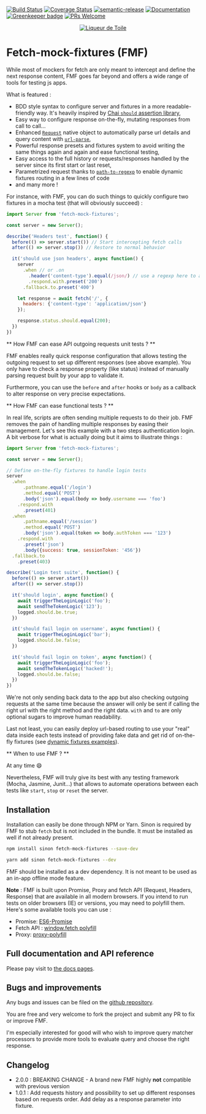 [![Build Status](https://travis-ci.org/liqueurdetoile/fetch-mock-fixtures.svg?branch=master)](https://travis-ci.org/liqueurdetoile/fetch-mock-fixtures)
[![Coverage Status](https://coveralls.io/repos/github/liqueurdetoile/fetch-mock-fixtures/badge.svg?branch=master)](https://coveralls.io/github/liqueurdetoile/fetch-mock-fixtures?branch=master)
[![semantic-release](https://img.shields.io/badge/%20%20%F0%9F%93%A6%F0%9F%9A%80-semantic--release-e10079.svg)](https://github.com/semantic-release/semantic-release)
[![Documentation](https://liqueurdetoile.github.io/fetch-mock-fixtures/badge.svg)](https://liqueurdetoile.github.io/fetch-mock-fixtures/)
[![Greenkeeper badge](https://badges.greenkeeper.io/liqueurdetoile/fetch-mock-fixtures.svg)](https://greenkeeper.io/)
[![PRs Welcome](https://img.shields.io/badge/PRs-welcome-brightgreen.svg?style=flat-square)](http://makeapullrequest.com)

<p align="center"><a href="https://liqueurdetoile.com" target="\_blank"><img src="https://hosting.liqueurdetoile.com/logo_lqdt.png" alt="Liqueur de Toile"></a></p>

# Fetch-mock-fixtures (FMF)
While most of mockers for fetch are only meant to intercept and define the next response content, FMF goes far beyond and offers a wide range of tools for testing js apps.

What is featured :
- BDD style syntax to configure server and fixtures in a more readable-friendly way. It's heavily inspired by [Chai `should` assertion library](https://www.chaijs.com/guide/styles/#should),
- Easy way to configure response on-the-fly, mutating responses from call to call...
- Enhanced [`Request`](https://developer.mozilla.org/en-US/docs/Web/API/Request) native object to automatically parse url details and query content with [`url-parse`](https://github.com/unshiftio/url-parse#readme),
- Powerful response presets and fixtures system to avoid writing the same things again and again and ease functional testing,
- Easy access to the full history or requests/responses handled by the server since its first start or last reset,
- Parametrized request thanks to [`path-to-regexp`](https://github.com/pillarjs/path-to-regexp#readme) to enable dynamic fixtures routing in a few lines of code
- and many more !

For instance, with FMF, you can do such things to quickly configure two fixtures in a mocha test (that will obviously succeed) :

```javascript
import Server from 'fetch-mock-fixtures';

const server = new Server();

describe('Headers test', function() {
  before(() => server.start()) // Start intercepting fetch calls
  after(() => server.stop()) // Restore to normal behavior

  it('should use json headers', async function() {
    server
      .when // or .on
        .header('content-type').equal(/json/) // use a regexp here to avoid writing full header
        .respond.with.preset('200')
      .fallback.to.preset('400')

    let response = await fetch('/', {
      headers: {'content-type': 'application/json'}
    });

    response.status.should.equal(200);
  })
})
```
** How FMF can ease API outgoing requests unit tests ? **

FMF enables really quick response configuration that allows testing the outgoing request to set up different responses (see above example). You only have to check a response property (like status) instead of manually parsing request built by your app to validate it.

Furthermore, you can use the `before` and `after` hooks or `body` as a callback to alter response on very precise expectations.

** How FMF can ease functional tests ? **

In real life, scripts are often sending multiple requests to do their job. FMF removes the pain of handling multiple responses by easing their management. Let's see this example with a two steps authentication login. A bit verbose for what is actually doing but it aims to illustrate things :

```javascript
import Server from 'fetch-mock-fixtures';

const server = new Server();

// Define on-the-fly fixtures to handle login tests
server
  .when
      .pathname.equal('/login')
      .method.equal('POST')
      .body('json').equal(body => body.username === 'foo')
    .respond.with
      .preset(401)
  .when
      .pathname.equal('/session')
      .method.equal('POST')
      .body('json').equal(token => body.authToken === '123')
    .respond.with
      .preset('json')
      .body({success: true, sessionToken: '456'})
  .fallback.to
    .preset(403)

describe('Login test suite', function() {
  before(() => server.start())
  after(() => server.stop())

  it('should login', async function() {
    await triggerTheLoginLogic('foo');
    await sendTheTokenLogic('123');
    logged.should.be.true;
  })

  it('should fail login on username', async function() {
    await triggerTheLoginLogic('bar');
    logged.should.be.false;
  })

  it('should fail login on token', async function() {
    await triggerTheLoginLogic('foo');
    await sendTheTokenLogic('hacked!');
    logged.should.be.false;
  })
})
```
We're not only sending back data to the app but also checking outgoing requests at the same time because the answer will only be sent if calling the right url with the right method and the right data. `with` and `to` are only optional sugars to improve human readability.

Last not least, you can easily deploy url-based routing to use your "real" data inside each tests instead of providing fake data and get rid of on-the-fly fixtures (see [dynamic fixtures examples](https://liqueurdetoile.github.io/fetch-mock-fixtures/manual/dynamic-fixtures-examples)).

** When to use FMF ? **

At any time :smile:

Nevertheless, FMF will truly give its best with any testing framework (Mocha, Jasmine, Junit...) that allows to automate operations between each tests like `start`, `stop` or `reset` the server.

## Installation

Installation can easily be done through NPM or Yarn. Sinon is required by FMF to stub `fetch` but is not included in the bundle. It must be installed as well if not already present.

```bash
npm install sinon fetch-mock-fixtures --save-dev

yarn add sinon fetch-mock-fixtures --dev
```
FMF should be installed as a dev dependency. It is not meant to be used as an in-app offline mode feature.

**Note** : FMF is built upon Promise, Proxy and fetch API (Request, Headers, Response) that are available in all modern browsers. If you intend to run tests on older browsers (IE) or versions, you may need to polyfill them. Here's some available tools you can use :
- Promise: [ES6-Promise](https://www.npmjs.com/package/es6-promise)
- Fetch API : [window.fetch polyfill](https://www.npmjs.com/package/whatwg-fetch)
- Proxy: [proxy-polyfill](https://www.npmjs.com/package/proxy-polyfill)

## Full documentation and API reference
Please pay visit to [the docs pages](https://liqueurdetoile.github.io/fetch-mock-fixtures/).

## Bugs and improvements
Any bugs and issues can be filed on the [github repository](https://github.com/liqueurdetoile/fetch-mock-fixtures/issues).

You are free and very welcome to fork the project and submit any PR to fix or improve FMF.

I'm especially interested for good will who wish to improve query matcher processors to provide more tools to evaluate query and choose the right response.

## Changelog
- 2.0.0 : BREAKING CHANGE - A brand new FMF highly **not** compatible with previous version
- 1.0.1 : Add requests history and possibility to set up different responses based on requests order. Add delay as a response parameter into fixture.
